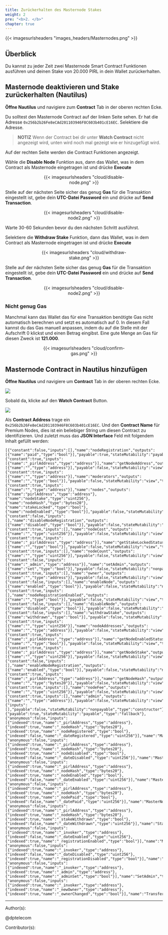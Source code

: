 ```yaml
---
title: Zurückerhalten des Masternode Stakes
weight: 2
pre: "<b>2. </b>"
chapter: true
---
```


{{< imagesurlsheaders "images_headers/Masternodes.png" >}}

## Überblick

Du kannst zu jeder Zeit zwei Masternode Smart Contract Funktionen ausführen und deinen Stake von 20.000 PIRL in dein Wallet zurückerhalten.

## Masternode deaktivieren und Stake zurückerhalten (Nautilus)

**Öffne Nautilus** und navigiere zum **Contract** Tab in der oberen rechten Ecke.

Du solltest den Masternode Contract auf der linken Seite sehen. Er hat die Adresse `0x256b2b26Fe8eCAd201103946F8C603b401cE16EC`. Selektiere die Adresse.

> **NOTIZ** Wenn der Contract bei dir unter **Watch Contract** nicht angezeigt wird, unten wird noch mal gezeigt wie er hinzugefügt wird.

Auf der rechten Seite werden die Contract Funktionen angezeigt.

Wähle die **Disable Node** Funktion aus, dann das Wallet, was in dem Contract als Masternode eingetragen ist und drücke **Execute**

<div align="center"><div style="width:55%;">{{< imagesurlsheaders "cloud/disable-node.png" >}}</div></div>

Stelle auf der nächsten Seite sicher das genug **Gas** für die Transaktion eingestellt ist, gebe dein **UTC-Datei Password** ein und drücke auf  **Send Transaction**.

<div align="center"><div style="width:55%;">{{< imagesurlsheaders "cloud/disable-node2.png" >}}</div></div>

Warte 30-60 Sekunden bevor du den nächsten Schritt ausführst.

Selektiere die **Withdraw Stake** Funktion, dann das Wallet, was in dem Contract als Masternode eingetragen ist und drücke **Execute**

<div align="center"><div style="width:55%;">{{< imagesurlsheaders "cloud/withdraw-stake.png" >}}</div></div>

Stelle auf der nächsten Seite sicher das genug **Gas** für die Transaktion eingestellt ist, gebe dein **UTC-Datei Password** ein und drücke auf  **Send Transaction**.

<div align="center"><div style="width:55%;">{{< imagesurlsheaders "cloud/disable-node2.png" >}}</div></div>

### Nicht genug Gas

Manchmal kann das Wallet das für eine Transaktion benötigte Gas nicht automatisch berechnen und setzt es automatisch auf 0. In diesem Fall kannst du das Gas manuell anpassen, indem du auf die Stelle mit der Aufschrift 0 klickst und einen Betrag eingibst. Eine gute Menge an Gas für diesen Zweck ist **121.000**.

<div align="center"><div style="width:55%;">{{< imagesurlsheaders "cloud/confirm-gas.png" >}}</div></div>

## Masternode Contract in Nautilus hinzufügen

**Öffne Nautilus** und navigiere um **Contract** Tab in der oberen rechten Ecke.

![](https://cdn-images-1.medium.com/max/1600/0*OW_7W9P_u0k7ZdmZ.png)

Sobald da, klicke auf den **Watch Contract** Button.

![](https://cdn-images-1.medium.com/max/1600/0*wZbZlfAdjrUuhr53.png)

Als **Contract Address** trage ein `0x256b2b26Fe8eCAd201103946F8C603b401cE16EC`. Und den **Contract Name** für Premium Nodes, dies ist ein beliebiger String um diesen Contract zu identifizieren. Und zuletzt muss das **JSON Interface** Feld mit folgendem Inhalt gefüllt werden:

```
[{"constant":false,"inputs":[],"name":"nodeRegistration","outputs":[{"name":"paid","type":"bool"}],"payable":true,"stateMutability":"payable","type":"function"},{"constant":true,"inputs":[{"name":"_pirlAddress","type":"address"}],"name":"getNodeAddress","outputs":[{"name":"","type":"address"}],"payable":false,"stateMutability":"view","type":"function"},{"constant":true,"inputs":[{"name":"","type":"address"}],"name":"moderators","outputs":[{"name":"","type":"bool"}],"payable":false,"stateMutability":"view","type":"function"},{"constant":true,"inputs":[{"name":"","type":"address"}],"name":"nodes","outputs":[{"name":"pirlAddress","type":"address"},{"name":"nodeStake","type":"uint256"},{"name":"nodeHash","type":"bytes20"},{"name":"stakeLocked","type":"bool"},{"name":"nodeEnabled","type":"bool"}],"payable":false,"stateMutability":"view","type":"function"},{"constant":false,"inputs":[],"name":"disableNodeRegistration","outputs":[{"name":"disabled","type":"bool"}],"payable":false,"stateMutability":"nonpayable","type":"function"},{"constant":true,"inputs":[],"name":"nodeCost","outputs":[{"name":"","type":"uint256"}],"payable":false,"stateMutability":"view","type":"function"},{"constant":true,"inputs":[{"name":"_pirlAddress","type":"address"}],"name":"getStakeLockedStatus","outputs":[{"name":"","type":"bool"}],"payable":false,"stateMutability":"view","type":"function"},{"constant":true,"inputs":[],"name":"nodeCount","outputs":[{"name":"","type":"uint256"}],"payable":false,"stateMutability":"view","type":"function"},{"constant":false,"inputs":[{"name":"_admin","type":"address"}],"name":"setAdmin","outputs":[{"name":"set","type":"bool"}],"payable":false,"stateMutability":"nonpayable","type":"function"},{"constant":true,"inputs":[],"name":"owner","outputs":[{"name":"","type":"address"}],"payable":false,"stateMutability":"view","type":"function"},{"constant":false,"inputs":[],"name":"enableNode","outputs":[{"name":"enabled","type":"bool"}],"payable":false,"stateMutability":"nonpayable","type":"function"},{"constant":true,"inputs":[],"name":"nodeRegistrationEnabled","outputs":[{"name":"","type":"bool"}],"payable":false,"stateMutability":"view","type":"function"},{"constant":false,"inputs":[],"name":"disableNode","outputs":[{"name":"disabled","type":"bool"}],"payable":false,"stateMutability":"nonpayable","type":"function"},{"constant":false,"inputs":[],"name":"withdrawStake","outputs":[{"name":"withdrawn","type":"bool"}],"payable":false,"stateMutability":"nonpayable","type":"function"},{"constant":true,"inputs":[{"name":"","type":"uint256"}],"name":"nodeAddresses","outputs":[{"name":"","type":"address"}],"payable":false,"stateMutability":"view","type":"function"},{"constant":true,"inputs":[{"name":"_pirlAddress","type":"address"}],"name":"getNodeEnabledStatus","outputs":[{"name":"","type":"bool"}],"payable":false,"stateMutability":"view","type":"function"},{"constant":true,"inputs":[{"name":"_pirlAddress","type":"address"}],"name":"getNodeStake","outputs":[{"name":"","type":"uint256"}],"payable":false,"stateMutability":"view","type":"function"},{"constant":false,"inputs":[],"name":"enableNodeRegistration","outputs":[{"name":"enabled","type":"bool"}],"payable":false,"stateMutability":"nonpayable","type":"function"},{"constant":true,"inputs":[{"name":"_pirlAddress","type":"address"}],"name":"getNodeHash","outputs":[{"name":"","type":"bytes20"}],"payable":false,"stateMutability":"view","type":"function"},{"constant":true,"inputs":[],"name":"nodeFee","outputs":[{"name":"","type":"uint256"}],"payable":false,"stateMutability":"view","type":"function"},{"constant":true,"inputs":[],"name":"admin","outputs":[{"name":"","type":"address"}],"payable":false,"stateMutability":"view","type":"function"},{"inputs":[],"payable":false,"stateMutability":"nonpayable","type":"constructor"},{"payable":true,"stateMutability":"payable","type":"fallback"},{"anonymous":false,"inputs":[{"indexed":true,"name":"_pirlAddress","type":"address"},{"indexed":true,"name":"_nodeHash","type":"bytes20"},{"indexed":true,"name":"_nodeRegistered","type":"bool"},{"indexed":false,"name":"_dateRegistered","type":"uint256"}],"name":"MasterNodeRegistered","type":"event"},{"anonymous":false,"inputs":[{"indexed":true,"name":"_pirlAddress","type":"address"},{"indexed":true,"name":"_nodeHash","type":"bytes20"},{"indexed":true,"name":"_nodeDisabled","type":"bool"},{"indexed":false,"name":"_dateDisabled","type":"uint256"}],"name":"MasterNodeDisabled","type":"event"},{"anonymous":false,"inputs":[{"indexed":true,"name":"_pirlAddress","type":"address"},{"indexed":true,"name":"_nodeHash","type":"bytes20"},{"indexed":true,"name":"_nodeEnabled","type":"bool"},{"indexed":false,"name":"_dateEnabled","type":"uint256"}],"name":"MasterNodeEnabled","type":"event"},{"anonymous":false,"inputs":[{"indexed":true,"name":"_pirlAddress","type":"address"},{"indexed":true,"name":"_nodeHash","type":"bytes20"},{"indexed":true,"name":"_nodePaid","type":"bool"},{"indexed":false,"name":"_datePaid","type":"uint256"}],"name":"MasterNodeRewarded","type":"event"},{"anonymous":false,"inputs":[{"indexed":true,"name":"_pirlAddress","type":"address"},{"indexed":true,"name":"_nodeHash","type":"bytes20"},{"indexed":true,"name":"_stakeWithdrawn","type":"bool"},{"indexed":false,"name":"_dateWithdrawn","type":"uint256"}],"name":"StakeWithdrawn","type":"event"},{"anonymous":false,"inputs":[{"indexed":true,"name":"_invoker","type":"address"},{"indexed":false,"name":"_dateEnabled","type":"uint256"},{"indexed":true,"name":"_registrationEnabled","type":"bool"}],"name":"MasterNodeRegistrationEnabled","type":"event"},{"anonymous":false,"inputs":[{"indexed":true,"name":"_invoker","type":"address"},{"indexed":false,"name":"_dateDisabled","type":"uint256"},{"indexed":true,"name":"_registrationDisabled","type":"bool"}],"name":"MasterNodeRegistrationDisabled","type":"event"},{"anonymous":false,"inputs":[{"indexed":true,"name":"_invoker","type":"address"},{"indexed":true,"name":"_admin","type":"address"},{"indexed":true,"name":"_adminSet","type":"bool"}],"name":"SetAdmin","type":"event"},{"anonymous":false,"inputs":[{"indexed":true,"name":"_invoker","type":"address"},{"indexed":true,"name":"_newOwner","type":"address"},{"indexed":true,"name":"_ownerChanged","type":"bool"}],"name":"TransferOwnership","type":"event"}]

```

---
Author(s):

@dptelecom

Contributor(s):
